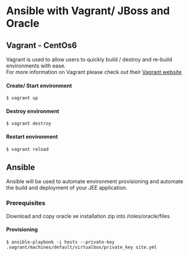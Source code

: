 # Ansible with Vagrant/ JBoss and Oracle

##  Vagrant - CentOs6

Vagrant is used to allow users to quickly build / destroy and re-build environments with ease.  
For more information on Vagrant please check out their [Vagrant website](https://www.vagrantup.com/)

#### Create/ Start environment

    $ vagrant up 

#### Destroy environment

    $ vagrant destroy

#### Restart environment 
 
    $ vagrant reload  
                                                                                                                                             
## Ansible

Ansible will be used to automate environment provisioning and automate the build and deployment of your 
JEE application.  

### Prerequisites

Download and copy oracle xe installation zip into /roles/oracle/files
                                                                                                                                            
#### Provisioning


    $ ansible-playbook -i hosts --private-key .vagrant/machines/default/virtualbox/private_key site.yml                                                                                                                                             
                                                                                                                                     


